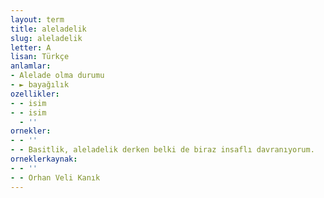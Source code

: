 ```yaml
---
layout: term
title: aleladelik
slug: aleladelik
letter: A
lisan: Türkçe
anlamlar:
- Alelade olma durumu
- ► bayağılık
ozellikler:
- - isim
- - isim
  - ''
ornekler:
- - ''
- - Basitlik, aleladelik derken belki de biraz insaflı davranıyorum.
orneklerkaynak:
- - ''
- - Orhan Veli Kanık
---
```


